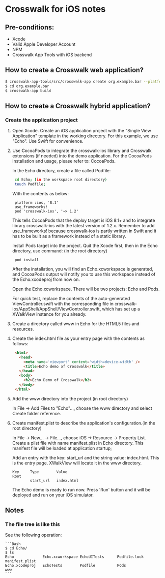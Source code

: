 # Crosswalk for iOS notes

## Pre-conditions:
* Xcode
* Valid Apple Developer Account
* NPM
* Crosswalk App Tools with iOS backend

## How to create a Crosswalk web application?

```Bash
$ crosswalk-app-tools/src/crosswalk-app create org.example.bar --platform=ios
$ cd org.example.bar
$ crosswalk-app build
```

## How to create a Crosswalk hybrid application?
### Create the application project
1. Open Xcode. Create an iOS application project with the "Single View Application" template in the working directory. For this example, we use "Echo". Use Swift for convenience.

2. Use CocoaPods to integrate the crosswalk-ios library and Crosswalk extensions (if needed) into the demo application. For the CocoaPods installation and usage, please refer to: CocoaPods.

    In the Echo directory, create a file called Podfile:

    ```Bash
     cd Echo; (in the workspace root directory)
     touch Podfile;
    ```

    With the contents as below:

    ```
     platform :ios, '8.1'
     use_frameworks!
     pod 'crosswalk-ios', '~> 1.2'
    ```

    This tells CocoaPods that the deploy target is iOS 8.1+ and to integrate library crosswalk-ios with the latest version of 1.2.x. Remember to add use_frameworks! because crosswalk-ios is partly written in Swift and it has to be built as a framework instead of a static library.

    Install Pods target into the project. Quit the Xcode first, then in the Echo directory, use command:
    (in the root directory)

    ```
     pod install
    ```

    After the installation, you will find an Echo.xcworkspace is generated, and CocoaPods output will notify you to use this workspace instead of the Echo.xcodeproj from now on.

    Open the Echo.xcworkspace. There will be two projects: Echo and Pods.

    For quick test, replace the contents of the auto-generated ViewController.swift with the corresponding file in crosswalk-ios/AppShell/AppShell/ViewController.swift, which has set up a XWalkView instance for you already.

3. Create a directory called www in Echo for the HTML5 files and resources.

4. Create the index.html file as your entry page with the contents as follows:

    ```HTML
     <html>
       <head>
         <meta name='viewport' content='width=device-width' />
         <title>Echo demo of Crosswalk</title>
       </head>
       <body>
         <h2>Echo Demo of Crosswalk</h2>
       </body>
     </html>
    ```

5. Add the www directory into the project.(in root directory)

    In File -> Add Files to "Echo"..., choose the www directory and select Create folder reference.

6. Create manifest.plist to describe the application's configuration.(in the root directory)

    In File -> New... -> File..., choose iOS -> Resource -> Property List. Create a plist file with name manifest.plist in Echo directory. This manifest file will be loaded at application startup;

    Add an entry with the key: start_url and the string value: index.html. This is the entry page. XWalkView will locate it in the www directory.

    ```
    Key     Type        Value
    Root
            start_url   index.html
    ```

    The Echo demo is ready to run now. Press 'Run' button and it will be deployed and run on your iOS simulator.

## Notes

### The file tree is like this
See the following operation:

    ```Bash
    $ cd Echo/
    $ ls
    Echo             Echo.xcworkspace EchoUITests      Podfile.lock     manifest.plist
    Echo.xcodeproj   EchoTests        Podfile          Pods             www
    ```
